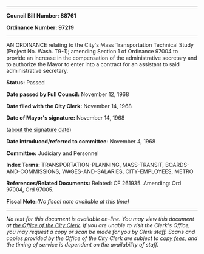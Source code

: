 

********

**Council Bill Number: 88761**
   
**Ordinance Number: 97219**
********

 AN ORDINANCE relating to the City's Mass Transportation Technical Study (Project No. Wash. T9-1); amending Section 1 of Ordinance 97004 to provide an increase in the compensation of the administrative secretary and to authorize the Mayor to enter into a contract for an assistant to said administrative secretary.

**Status:** Passed
   
**Date passed by Full Council:** November 12, 1968
   
**Date filed with the City Clerk:** November 14, 1968
   
**Date of Mayor's signature:** November 14, 1968
   
[(about the signature date)](/~public/approvaldate.htm)
   
   
   
**Date introduced/referred to committee:** November 4, 1968
   
**Committee:** Judiciary and Personnel
   
   
**Index Terms:** TRANSPORTATION-PLANNING, MASS-TRANSIT, BOARDS-AND-COMMISSIONS, WAGES-AND-SALARIES, CITY-EMPLOYEES, METRO

**References/Related Documents:** Related: CF 261935. Amending: Ord 97004, Ord 97005.

**Fiscal Note:**_(No fiscal note available at this time)_
********

_No text for this document is available on-line. You may view this document at [the Office of the City Clerk](http://www.seattle.gov/leg/clerk/contactUs.htm). If you are unable to visit the Clerk's Office, you may request a copy or scan be made for you by Clerk staff. Scans and copies provided by the Office of the City Clerk are subject to [copy fees](http://clerk.seattle.gov/~public/clerkfees.htm), and the timing of service is dependent on the availability of staff._

